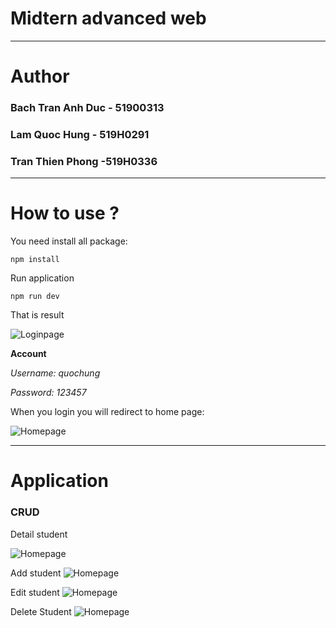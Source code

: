 # Midtern advanced web

---

# Author

### Bach Tran Anh Duc - 51900313

### Lam Quoc Hung - 519H0291

### Tran Thien Phong -519H0336

---

# How to use ?

You need install all package:

```
npm install
```

Run application

```
npm run dev
```

That is result

![Loginpage](https://res.cloudinary.com/dvhgjxfum/image/upload/v1668614111/login-repo/electronjs/1_r6wmog.png)

**Account**

_Username: quochung_

_Password: 123457_

When you login you will redirect to home page:

![Homepage](https://res.cloudinary.com/dvhgjxfum/image/upload/v1668614208/login-repo/electronjs/2_jrwmui.png)

---

# Application

### CRUD

Detail student

![Homepage](https://res.cloudinary.com/dvhgjxfum/image/upload/v1668614445/login-repo/electronjs/4_d6xwen.png)

Add student
![Homepage](https://res.cloudinary.com/dvhgjxfum/image/upload/v1668614445/login-repo/electronjs/5_c9wdms.png)

Edit student
![Homepage](https://res.cloudinary.com/dvhgjxfum/image/upload/v1668614445/login-repo/electronjs/3_bnntra.png)

Delete Student
![Homepage](https://res.cloudinary.com/dvhgjxfum/image/upload/v1668614445/login-repo/electronjs/6_tg4qcb.png)

<!-- | Option | Description |
| ------:| -----------:|
| data   | path to data files to supply the data that will be passed into templates. |
| engine | engine to be used for processing templates. Handlebars is the default. |
| ext    | extension to be used for dest files. | -->
